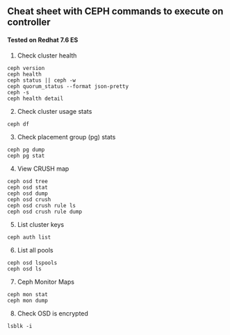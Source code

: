 ## Cheat sheet with CEPH commands to execute on controller
#### Tested on Redhat 7.6 ES

1. Check cluster health
```
ceph version
ceph health
ceph status || ceph -w
ceph quorum_status --format json-pretty
ceph -s
ceph health detail
```
2. Check cluster usage stats
```
ceph df
```
3. Check placement group (pg) stats 
```
ceph pg dump
ceph pg stat
``` 
4. View CRUSH map
```
ceph osd tree
ceph osd stat
ceph osd dump
ceph osd crush
ceph osd crush rule ls
ceph osd crush rule dump
```
5. List cluster keys
```
ceph auth list
```
6. List all pools
```
ceph osd lspools
ceph osd ls
```
7. Ceph Monitor Maps 
```
ceph mon stat
ceph mon dump
```
8. Check OSD is encrypted 
```
lsblk -i
```
